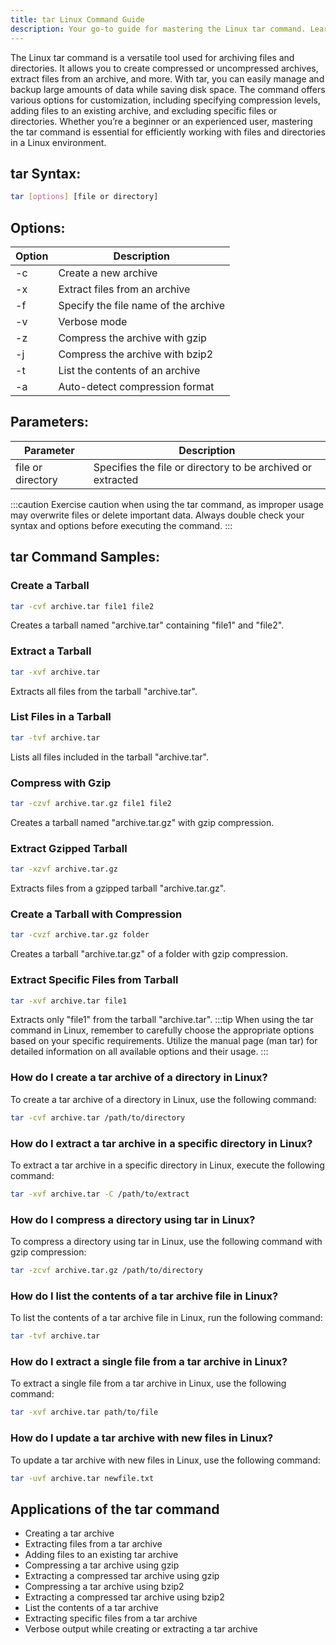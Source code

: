 ```yaml
---
title: tar Linux Command Guide
description: Your go-to guide for mastering the Linux tar command. Learn how to compress and extract files efficiently with this powerful tool.
---
```


The Linux tar command is a versatile tool used for archiving files and directories. It allows you to create compressed or uncompressed archives, extract files from an archive, and more. With tar, you can easily manage and backup large amounts of data while saving disk space. The command offers various options for customization, including specifying compression levels, adding files to an existing archive, and excluding specific files or directories. Whether you’re a beginner or an experienced user, mastering the tar command is essential for efficiently working with files and directories in a Linux environment.

## tar Syntax:
```bash
tar [options] [file or directory]
```
## Options:
| Option | Description                     |
|--------|---------------------------------|
| -c     | Create a new archive            |
| -x     | Extract files from an archive    |
| -f     | Specify the file name of the archive |
| -v     | Verbose mode                    |
| -z     | Compress the archive with gzip  |
| -j     | Compress the archive with bzip2 |
| -t     | List the contents of an archive |
| -a     | Auto-detect compression format  |

## Parameters:
| Parameter     | Description                         |
|---------------|-------------------------------------|
| file or directory | Specifies the file or directory to be archived or extracted | 

:::caution
Exercise caution when using the tar command, as improper usage may overwrite files or delete important data. Always double check your syntax and options before executing the command.
:::
## tar Command Samples:
### Create a Tarball
```bash
tar -cvf archive.tar file1 file2
```
Creates a tarball named "archive.tar" containing "file1" and "file2".

### Extract a Tarball
```bash
tar -xvf archive.tar
```
Extracts all files from the tarball "archive.tar".

### List Files in a Tarball
```bash
tar -tvf archive.tar
```
Lists all files included in the tarball "archive.tar".

### Compress with Gzip
```bash
tar -czvf archive.tar.gz file1 file2
```
Creates a tarball named "archive.tar.gz" with gzip compression.

### Extract Gzipped Tarball
```bash
tar -xzvf archive.tar.gz
```
Extracts files from a gzipped tarball "archive.tar.gz".

### Create a Tarball with Compression
```bash
tar -cvzf archive.tar.gz folder
```
Creates a tarball "archive.tar.gz" of a folder with gzip compression.

### Extract Specific Files from Tarball
```bash
tar -xvf archive.tar file1
```
Extracts only "file1" from the tarball "archive.tar".
:::tip
When using the tar command in Linux, remember to carefully choose the appropriate options based on your specific requirements. Utilize the manual page (man tar) for detailed information on all available options and their usage.
:::

### How do I create a tar archive of a directory in Linux?
To create a tar archive of a directory in Linux, use the following command:
```bash
tar -cvf archive.tar /path/to/directory
```

### How do I extract a tar archive in a specific directory in Linux?
To extract a tar archive in a specific directory in Linux, execute the following command:
```bash
tar -xvf archive.tar -C /path/to/extract
```

### How do I compress a directory using tar in Linux?
To compress a directory using tar in Linux, use the following command with gzip compression:
```bash
tar -zcvf archive.tar.gz /path/to/directory
```

### How do I list the contents of a tar archive file in Linux?
To list the contents of a tar archive file in Linux, run the following command:
```bash
tar -tvf archive.tar
```

### How do I extract a single file from a tar archive in Linux?
To extract a single file from a tar archive in Linux, use the following command:
```bash
tar -xvf archive.tar path/to/file
```

### How do I update a tar archive with new files in Linux?
To update a tar archive with new files in Linux, use the following command:
```bash
tar -uvf archive.tar newfile.txt
```

## Applications of the tar command

- Creating a tar archive
- Extracting files from a tar archive
- Adding files to an existing tar archive
- Compressing a tar archive using gzip
- Extracting a compressed tar archive using gzip
- Compressing a tar archive using bzip2
- Extracting a compressed tar archive using bzip2
- List the contents of a tar archive
- Extracting specific files from a tar archive
- Verbose output while creating or extracting a tar archive